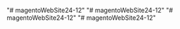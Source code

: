 "# magentoWebSite24-12" 
"# magentoWebSite24-12" 
"# magentoWebSite24-12" 
"# magentoWebSite24-12" 
